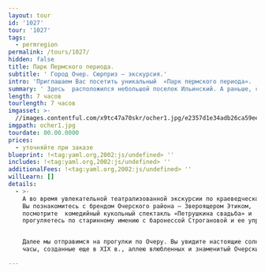 ```yaml
---
layout: tour
id: '1027'
tour: '1027'
tags:
  - permregion
permalink: /tours/1027/
hidden: false
title: Парк Пермского периода.
subtitle: ' Город Очер. Сюрприз – экскурсия.'
intro: 'Приглашаем Вас посетить уникальный  «Парк пермского периода». '
summary: ' Здесь  расположился небольшой поселок Ильинский. А раньше, с конца XVII в. и до начала XX в., это была столица пермских владений Строгановых.'
length: 7 часов
tourlength: 7 часов
imgasset: >-
  //images.contentful.com/x9tc47a70skr/ocher1.jpg/e2357d1e34adb26ca59eeeb5da080f07/ocher1.jpg
imgpath: ocher1.jpg
tourdate: 00.00.0000
prices:
  - уточняйте при заказе
blueprint: !<tag:yaml.org,2002:js/undefined> ''
includes: !<tag:yaml.org,2002:js/undefined> ''
additionalFees: !<tag:yaml.org,2002:js/undefined> ''
willLearn: []
details:
  - >-
    А во время увлекательной театрализованной экскурсии по краеведческому музею
    Вы познакомитесь с брендом Очерского района – Звероящером Этиком,
    посмотрите  комедийный кукольный спектакль «Петрушкина свадьба» и
    прогуляетесь по старинному имению с баронессой Строгановой и ее управляющим.


    Далее мы отправимся на прогулки по Очеру. Вы увидите настоящие солнечные
    часы, созданные еще в XIX в., аллею влюбленных и знаменитый Очерский пруд. 

---
```

